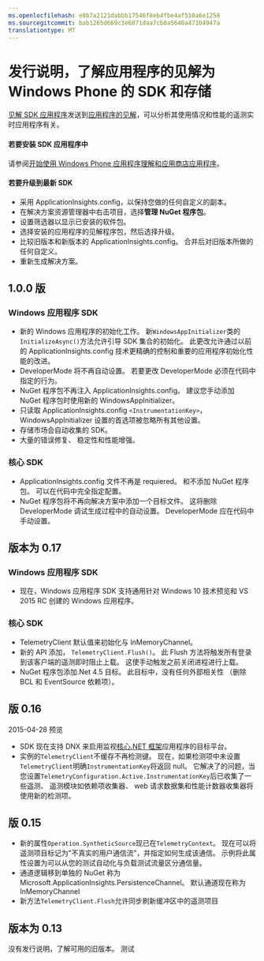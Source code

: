 ```yaml
---
ms.openlocfilehash: e8b7a2121dabbb17546f8eb4fbe4af510a6e1258
ms.sourcegitcommit: bab1265d669c3e6871daa7cb8a5640a47104947a
translationtype: MT
---
```

<properties 
    pageTitle="发行说明，了解有关 Windows 应用程序的见解" 
    description="最新的更新。" 
    services="application-insights" 
    documentationCenter=""
    authors="alancameronwills" 
    manager="douge"/>
<tags 
    ms.service="application-insights" 
    ms.workload="tbd" 
    ms.tgt_pltfrm="ibiza" 
    ms.devlang="na" 
    ms.topic="article" 
    ms.date="06/18/2015" 
    ms.author="sergkanz"/>
 
# 发行说明，了解应用程序的见解为 Windows Phone 的 SDK 和存储

[见解 SDK 应用程序](app-insights-windows-get-started.md)发送到[应用程序的见解](http://azure.microsoft.com/services/application-insights/)，可以分析其使用情况和性能的遥测实时应用程序有关。


#### 若要安装 SDK 应用程序中

请参阅[开始使用 Windows Phone 应用程序理解和应用商店应用程序](app-insights-windows-get-started.md)。

#### 若要升级到最新 SDK 

* 采用 ApplicationInsights.config，以保持您做的任何自定义的副本。
* 在解决方案资源管理器中右击项目，选择**管理 NuGet 程序包**。
* 设置筛选器以显示已安装的软件包。 
* 选择安装的应用程序的见解程序包，然后选择升级。
* 比较旧版本和新版本的 ApplicationInsights.config。 合并后对旧版本所做的任何自定义。
* 重新生成解决方案。

## 1.0.0 版

### Windows 应用程序 SDK

- 新的 Windows 应用程序的初始化工作。 新`WindowsAppInitializer`类的`InitializeAsync()`方法允许引导 SDK 集合的初始化。 此更改允许通过以前的 ApplicationInsights.config 技术更精确的控制和重要的应用程序初始化性能的改进。
- DeveloperMode 将不再自动设置。 若要更改 DeveloperMode 必须在代码中指定的行为。
- NuGet 程序包不再注入 ApplicationInsights.config。 建议您手动添加 NuGet 程序包时使用新的 WindowsAppInitializer。
- 只读取 ApplicationInsights.config `<InstrumentationKey>`，WindowsAppInitializer 设置的首选项被忽略所有其他设置。
- 存储市场会自动收集的 SDK。
- 大量的错误修复、 稳定性和性能增强。

### 核心 SDK

- ApplicationInsights.config 文件不再是 requiered。 和不添加 NuGet 程序包。 可以在代码中完全指定配置。
- NuGet 程序包将不再向解决方案中添加一个目标文件。 这将删除 DeveloperMode 调试生成过程中的自动设置。 DeveloperMode 应在代码中手动设置。

## 版本为 0.17

### Windows 应用程序 SDK

- 现在，Windows 应用程序 SDK 支持通用针对 Windows 10 技术预览和 VS 2015 RC 创建的 Windows 应用程序。

### 核心 SDK

- TelemetryClient 默认值来初始化与 InMemoryChannel。
- 新的 API 添加， `TelemetryClient.Flush()`。 此 Flush 方法将触发所有登录到该客户端的遥测即时阻止上载。 这使手动触发之前关闭进程进行上载。
- NuGet 程序包添加.Net 4.5 目标。 此目标中，没有任何外部相关性 （删除 BCL 和 EventSource 依赖项）。

## 版 0.16 

2015-04-28 预览

- SDK 现在支持 DNX 来启用监视[核心.NET 框架](http://www.dotnetfoundation.org/NETCore5)应用程序的目标平台。
- 实例的```TelemetryClient```不缓存不再检测键。 现在，如果检测项中未设置```TelemetryClient```明确```InstrumentationKey```将返回 null。 它解决了的问题，当您设置```TelemetryConfiguration.Active.InstrumentationKey```后已收集了一些遥测、 遥测模块如依赖项收集器、 web 请求数据集和性能计数器收集器将使用新的检测项。

## 版 0.15

- 新的属性```Operation.SyntheticSource```现已在```TelemetryContext```。 现在可以将遥测项目标记为"不真实的用户通信流"，并指定如何生成该通信。 示例将此属性设置为可以从您的测试自动化与负载测试流量区分通信量。
- 通道逻辑移到单独的 NuGet 称为 Microsoft.ApplicationInsights.PersistenceChannel。 默认通道现在称为 InMemoryChannel
- 新方法```TelemetryClient.Flush```允许同步刷新缓冲区中的遥测项目

## 版本为 0.13

没有发行说明，了解可用的旧版本。 测试
